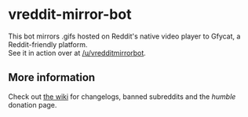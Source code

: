 # vreddit-mirror-bot
This bot mirrors .gifs hosted on Reddit's native video player to Gfycat, a Reddit-friendly platform.  
See it in action over at [/u/vredditmirrorbot](https://www.reddit.com/u/vredditmirrorbot).

## More information
Check out [the wiki](https://github.com/aquelemiguel/vreddit-mirror-bot/wiki) for changelogs, banned subreddits and the *humble* donation page.
